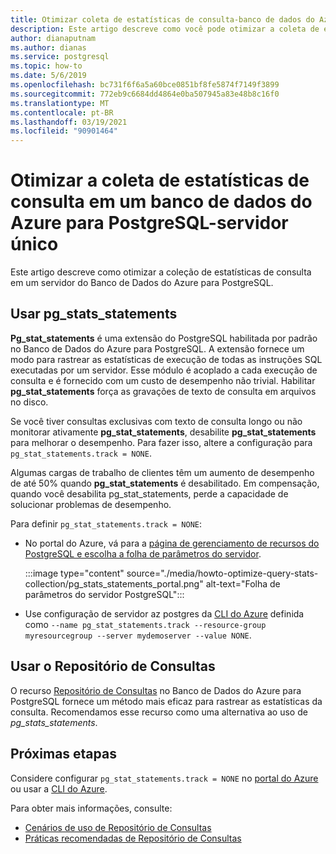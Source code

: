 ```yaml
---
title: Otimizar coleta de estatísticas de consulta-banco de dados do Azure para PostgreSQL-servidor único
description: Este artigo descreve como você pode otimizar a coleta de estatísticas de consulta em um banco de dados do Azure para PostgreSQL-servidor único
author: dianaputnam
ms.author: dianas
ms.service: postgresql
ms.topic: how-to
ms.date: 5/6/2019
ms.openlocfilehash: bc731f6f6a5a60bce0851bf8fe5874f7149f3899
ms.sourcegitcommit: 772eb9c6684dd4864e0ba507945a83e48b8c16f0
ms.translationtype: MT
ms.contentlocale: pt-BR
ms.lasthandoff: 03/19/2021
ms.locfileid: "90901464"
---
```

# <a name="optimize-query-statistics-collection-on-an-azure-database-for-postgresql---single-server"></a>Otimizar a coleta de estatísticas de consulta em um banco de dados do Azure para PostgreSQL-servidor único
Este artigo descreve como otimizar a coleção de estatísticas de consulta em um servidor do Banco de Dados do Azure para PostgreSQL.

## <a name="use-pg_stats_statements"></a>Usar pg_stats_statements
**Pg_stat_statements** é uma extensão do PostgreSQL habilitada por padrão no Banco de Dados do Azure para PostgreSQL. A extensão fornece um modo para rastrear as estatísticas de execução de todas as instruções SQL executadas por um servidor. Esse módulo é acoplado a cada execução de consulta e é fornecido com um custo de desempenho não trivial. Habilitar **pg_stat_statements** força as gravações de texto de consulta em arquivos no disco.

Se você tiver consultas exclusivas com texto de consulta longo ou não monitorar ativamente **pg_stat_statements**, desabilite **pg_stat_statements** para melhorar o desempenho. Para fazer isso, altere a configuração para `pg_stat_statements.track = NONE`.

Algumas cargas de trabalho de clientes têm um aumento de desempenho de até 50% quando **pg_stat_statements** é desabilitado. Em compensação, quando você desabilita pg_stat_statements, perde a capacidade de solucionar problemas de desempenho.

Para definir `pg_stat_statements.track = NONE`:

- No portal do Azure, vá para a [página de gerenciamento de recursos do PostgreSQL e escolha a folha de parâmetros do servidor](howto-configure-server-parameters-using-portal.md).

  :::image type="content" source="./media/howto-optimize-query-stats-collection/pg_stats_statements_portal.png" alt-text="Folha de parâmetros do servidor PostgreSQL":::

- Use configuração de servidor az postgres da [CLI do Azure](howto-configure-server-parameters-using-cli.md) definida como `--name pg_stat_statements.track --resource-group myresourcegroup --server mydemoserver --value NONE`.

## <a name="use-the-query-store"></a>Usar o Repositório de Consultas 
O recurso [Repositório de Consultas](concepts-query-store.md) no Banco de Dados do Azure para PostgreSQL fornece um método mais eficaz para rastrear as estatísticas da consulta. Recomendamos esse recurso como uma alternativa ao uso de *pg_stats_statements*. 

## <a name="next-steps"></a>Próximas etapas
Considere configurar `pg_stat_statements.track = NONE` no [portal do Azure](howto-configure-server-parameters-using-portal.md) ou usar a [CLI do Azure](howto-configure-server-parameters-using-cli.md).

Para obter mais informações, consulte: 
- [Cenários de uso de Repositório de Consultas](concepts-query-store-scenarios.md) 
- [Práticas recomendadas de Repositório de Consultas](concepts-query-store-best-practices.md) 
